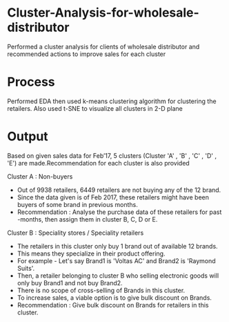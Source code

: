 # Cluster-Analysis-for-wholesale-distributor
Performed a cluster analysis for clients of wholesale distributor and recommended actions to improve sales for each cluster

# Process
Performed EDA then used k-means clustering algorithm for clustering the retailers. Also used t-SNE to visualize all clusters in 2-D plane

# Output
Based on given sales data for Feb’17, 5 clusters (Cluster 'A' , 'B' , 'C' , 'D' , 'E') are made.Recommendation for each cluster is also provided

Cluster A : Non-buyers
- Out of 9938 retailers, 6449 retailers are not buying any of the 12 brand.
- Since the data given is of Feb 2017, these retailers might have been buyers of some brand in previous months.
- Recommendation : Analyse the purchase data of these retailers for past -months, then assign them in cluster B, C, D or E.

Cluster B : Speciality stores / Speciality retailers 
- The retailers in this cluster only buy 1 brand out of available 12 brands. 
- This means they specialize in their product offering. 
- For example - Let's say Brand1 is 'Voltas AC' and Brand2 is 'Raymond Suits'. 
- Then, a retailer belonging to cluster B who selling electronic goods will only buy Brand1 and not buy Brand2.  
- There is no scope of cross-selling of Brands in this cluster. 
- To increase sales, a viable option is to give bulk discount on Brands.
- Recommendation : Give bulk discount on Brands for retailers in this cluster.

